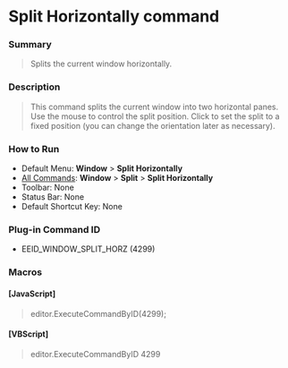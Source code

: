 # Split Horizontally command

### Summary

> Splits the current window horizontally.

### Description

> This command splits the current window into two horizontal panes. Use the
> mouse to control the split position. Click to set the split to a fixed
> position (you can change the orientation later as necessary).

### How to Run

- Default Menu: **Window**
\> **Split Horizontally**
- [All Commands](../tools/all_commands): **Window**
\> **Split** \> **Split Horizontally**
- Toolbar: None
- Status Bar: None
- Default Shortcut Key: None

### Plug-in Command ID

- EEID\_WINDOW\_SPLIT\_HORZ (4299)

### Macros

#### \[JavaScript\]

> editor.ExecuteCommandByID(4299);

#### \[VBScript\]

> editor.ExecuteCommandByID 4299
